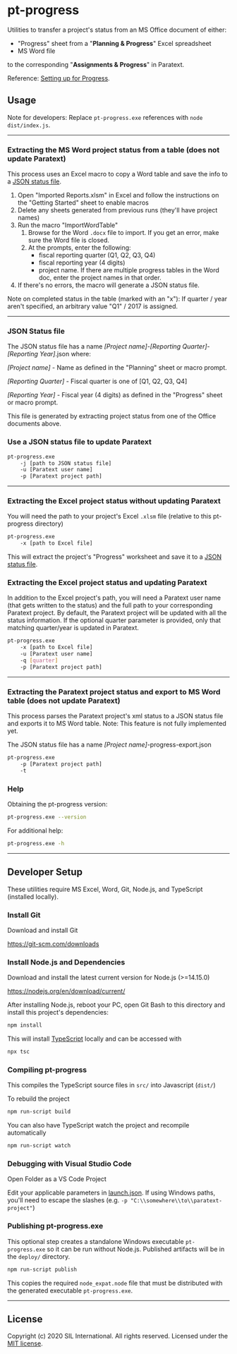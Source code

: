
# pt-progress
Utilities to transfer a project's status from an MS Office document of either:
  * "Progress" sheet from a "**Planning & Progress**" Excel spreadsheet
  * MS Word file

to the corresponding "**Assignments & Progress**" in Paratext.

Reference: [Setting up for Progress](https://paratext.org/2018/01/31/setting-up-for-progress-tracking/).

## Usage
Note for developers: Replace `pt-progress.exe` references with `node dist/index.js`.

-----

### Extracting the MS Word project status from a table (does not update Paratext)
This process uses an Excel macro to copy a Word table and save the info to a [JSON status file](#json-status-file).
1. Open "Imported Reports.xlsm" in Excel and follow the instructions on the "Getting Started" sheet to enable macros
2. Delete any sheets generated from previous runs (they'll have project names)
3. Run the macro "ImportWordTable"
    1. Browse for the Word `.docx` file to import. If you get an error, make sure the Word file is closed.
    2. At the prompts, enter the following:
        * fiscal reporting quarter (Q1, Q2, Q3, Q4)
        * fiscal reporting year (4 digits)
        * project name. If there are multiple progress tables in the Word doc, enter the project names in that order.
4. If there's no errors, the macro will generate a JSON status file.


Note on completed status in the table (marked with an "x"): 
If quarter / year aren't specified, an arbitrary value "Q1" / 2017 is assigned.

----

### JSON Status file
The JSON status file has a name
*[Project name]*-*[Reporting Quarter]*-*[Reporting Year]*.json where:

*[Project name]* - Name as defined in the "Planning" sheet or macro prompt.

*[Reporting Quarter]* - Fiscal quarter is one of [Q1, Q2, Q3, Q4] 

*[Reporting Year]* - Fiscal year (4 digits) as defined in the "Progress" sheet or macro prompt.

This file is generated by extracting project status from one of the Office documents above.

### Use a JSON status file to update Paratext
```bash
pt-progress.exe
    -j [path to JSON status file] 
    -u [Paratext user name] 
    -p [Paratext project path]
```

-----

### Extracting the Excel project status without updating Paratext
You will need the path to your project's Excel `.xlsm` file (relative to this pt-progress directory)

```bash
pt-progress.exe
    -x [path to Excel file]
```

This will extract the project's "Progress" worksheet and save it to a [JSON status file](#json-status-file).

### Extracting the Excel project status and updating Paratext
In addition to the Excel project's path, you will need a Paratext user name (that gets written to the status) and 
the full path to your corresponding Paratext project. By default,
the Paratext project will be updated with all the status information. 
If the optional quarter parameter is provided, only that matching quarter/year is updated in Paratext.

```bash
pt-progress.exe
    -x [path to Excel file] 
    -u [Paratext user name] 
    -q [quarter] 
    -p [Paratext project path]
````

----

### Extracting the Paratext project status and export to MS Word table (does not update Paratext)
This process parses the Paratext project\'s xml status to a JSON status file
and exports it to MS Word table. Note: This feature is not fully implemented yet.

The JSON status file has a name
*[Project name]*-progress-export.json

```bash
pt-progress.exe
    -p [Paratext project path]
    -t 
```



### Help
Obtaining the pt-progress version:
```bash
pt-progress.exe --version
```

For additional help:
```bash
pt-progress.exe -h
```

------------------


## Developer Setup
These utilities require MS Excel, Word, Git, Node.js, and TypeScript (installed locally).

### Install Git
Download and install Git

https://git-scm.com/downloads

### Install Node.js and Dependencies
Download and install the latest current version for Node.js (>=14.15.0)

https://nodejs.org/en/download/current/

After installing Node.js, reboot your PC, open Git Bash to this directory and install this project's dependencies:
```bash
npm install
```

This will install [TypeScript](https://www.typescriptlang.org/) locally and can be accessed with

```bash
npx tsc
```

### Compiling pt-progress
This compiles the TypeScript source files in `src/` into Javascript (`dist/`)

To rebuild the project
```bash
npm run-script build
```

You can also have TypeScript watch the project and recompile automatically
```bash
npm run-script watch
```

### Debugging with Visual Studio Code
Open Folder as a VS Code Project

Edit your applicable parameters in [launch.json](./.vscode/launch.json). If using Windows paths, you'll need to escape the slashes (e.g. `-p "C:\\somewhere\\to\\paratext-project"`)

### Publishing pt-progress.exe
This optional step creates a standalone Windows executable `pt-progress.exe` so it can be run without Node.js. Published artifacts will be in the `deploy/` directory.

```bash
npm run-script publish
```

This copies the required `node_expat.node` file that must be distributed with the generated executable `pt-progress.exe`.

-------------

## License
Copyright (c) 2020 SIL International. All rights reserved.
Licensed under the [MIT license](LICENSE).